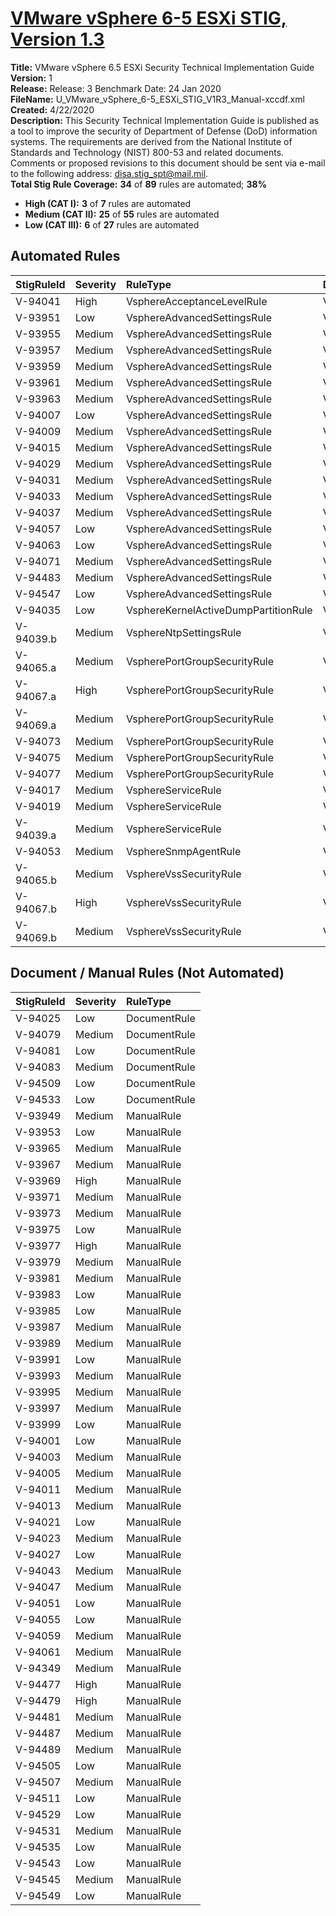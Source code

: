 # [VMware vSphere 6-5 ESXi STIG, Version 1.3](https://github.com/Microsoft/PowerStig/wiki/vSphere-6.5-1.3)

**Title:** VMware vSphere 6.5 ESXi Security Technical Implementation Guide  
**Version:** 1  
**Release:** Release: 3 Benchmark Date: 24 Jan 2020  
**FileName:** U_VMware_vSphere_6-5_ESXi_STIG_V1R3_Manual-xccdf.xml  
**Created:** 4/22/2020  
**Description:** This Security Technical Implementation Guide is published as a tool to improve the security of Department of Defense (DoD) information systems. The requirements are derived from the National Institute of Standards and Technology (NIST) 800-53 and related documents. Comments or proposed revisions to this document should be sent via e-mail to the following address: disa.stig_spt@mail.mil.  
**Total Stig Rule Coverage:** **34** of **89** rules are automated; **38%**

* **High (CAT I):** **3** of **7** rules are automated
* **Medium (CAT II):** **25** of **55** rules are automated
* **Low (CAT III):** **6** of **27** rules are automated

## Automated Rules

| StigRuleId | Severity | RuleType | DscResource | DuplicateOf |
| :---- | :---- | :---- | :---- | :---- |
| V-94041 | High | VsphereAcceptanceLevelRule | VMHostAcceptanceLevel |  |
| V-93951 | Low | VsphereAdvancedSettingsRule | VMHostAdvancedSettings |  |
| V-93955 | Medium | VsphereAdvancedSettingsRule | VMHostAdvancedSettings |  |
| V-93957 | Medium | VsphereAdvancedSettingsRule | VMHostAdvancedSettings |  |
| V-93959 | Medium | VsphereAdvancedSettingsRule | VMHostAdvancedSettings |  |
| V-93961 | Medium | VsphereAdvancedSettingsRule | VMHostAdvancedSettings |  |
| V-93963 | Medium | VsphereAdvancedSettingsRule | VMHostAdvancedSettings |  |
| V-94007 | Low | VsphereAdvancedSettingsRule | VMHostAdvancedSettings |  |
| V-94009 | Medium | VsphereAdvancedSettingsRule | VMHostAdvancedSettings |  |
| V-94015 | Medium | VsphereAdvancedSettingsRule | VMHostAdvancedSettings |  |
| V-94029 | Medium | VsphereAdvancedSettingsRule | VMHostAdvancedSettings |  |
| V-94031 | Medium | VsphereAdvancedSettingsRule | VMHostAdvancedSettings |  |
| V-94033 | Medium | VsphereAdvancedSettingsRule | VMHostAdvancedSettings |  |
| V-94037 | Medium | VsphereAdvancedSettingsRule | VMHostAdvancedSettings |  |
| V-94057 | Low | VsphereAdvancedSettingsRule | VMHostAdvancedSettings |  |
| V-94063 | Low | VsphereAdvancedSettingsRule | VMHostAdvancedSettings |  |
| V-94071 | Medium | VsphereAdvancedSettingsRule | VMHostAdvancedSettings |  |
| V-94483 | Medium | VsphereAdvancedSettingsRule | VMHostAdvancedSettings |  |
| V-94547 | Low | VsphereAdvancedSettingsRule | VMHostAdvancedSettings |  |
| V-94035 | Low | VsphereKernelActiveDumpPartitionRule | VMHostKernelActiveDumpPartition |  |
| V-94039.b | Medium | VsphereNtpSettingsRule | VMHostNtpSettings |  |
| V-94065.a | Medium | VspherePortGroupSecurityRule | VMHostVssPortGroupSecurity |  |
| V-94067.a | High | VspherePortGroupSecurityRule | VMHostVssPortGroupSecurity |  |
| V-94069.a | Medium | VspherePortGroupSecurityRule | VMHostVssPortGroupSecurity |  |
| V-94073 | Medium | VspherePortGroupSecurityRule | VMHostVssPortGroupSecurity |  |
| V-94075 | Medium | VspherePortGroupSecurityRule | VMHostVssPortGroupSecurity |  |
| V-94077 | Medium | VspherePortGroupSecurityRule | VMHostVssPortGroupSecurity |  |
| V-94017 | Medium | VsphereServiceRule | VMHostService |  |
| V-94019 | Medium | VsphereServiceRule | VMHostService |  |
| V-94039.a | Medium | VsphereServiceRule | VMHostService |  |
| V-94053 | Medium | VsphereSnmpAgentRule | VMHostSnmpAgent |  |
| V-94065.b | Medium | VsphereVssSecurityRule | VMHostVssSecurity |  |
| V-94067.b | High | VsphereVssSecurityRule | VMHostVssSecurity |  |
| V-94069.b | Medium | VsphereVssSecurityRule | VMHostVssSecurity |  |

## Document / Manual Rules (Not Automated)

| StigRuleId | Severity | RuleType |
| :---- | :---- | :---- |
| V-94025 | Low | DocumentRule |
| V-94079 | Medium | DocumentRule |
| V-94081 | Low | DocumentRule |
| V-94083 | Medium | DocumentRule |
| V-94509 | Low | DocumentRule |
| V-94533 | Low | DocumentRule |
| V-93949 | Medium | ManualRule |
| V-93953 | Low | ManualRule |
| V-93965 | Medium | ManualRule |
| V-93967 | Medium | ManualRule |
| V-93969 | High | ManualRule |
| V-93971 | Medium | ManualRule |
| V-93973 | Medium | ManualRule |
| V-93975 | Low | ManualRule |
| V-93977 | High | ManualRule |
| V-93979 | Medium | ManualRule |
| V-93981 | Medium | ManualRule |
| V-93983 | Low | ManualRule |
| V-93985 | Low | ManualRule |
| V-93987 | Medium | ManualRule |
| V-93989 | Medium | ManualRule |
| V-93991 | Low | ManualRule |
| V-93993 | Medium | ManualRule |
| V-93995 | Medium | ManualRule |
| V-93997 | Medium | ManualRule |
| V-93999 | Low | ManualRule |
| V-94001 | Low | ManualRule |
| V-94003 | Medium | ManualRule |
| V-94005 | Medium | ManualRule |
| V-94011 | Medium | ManualRule |
| V-94013 | Medium | ManualRule |
| V-94021 | Low | ManualRule |
| V-94023 | Medium | ManualRule |
| V-94027 | Low | ManualRule |
| V-94043 | Medium | ManualRule |
| V-94047 | Medium | ManualRule |
| V-94051 | Low | ManualRule |
| V-94055 | Low | ManualRule |
| V-94059 | Medium | ManualRule |
| V-94061 | Medium | ManualRule |
| V-94349 | Medium | ManualRule |
| V-94477 | High | ManualRule |
| V-94479 | High | ManualRule |
| V-94481 | Medium | ManualRule |
| V-94487 | Medium | ManualRule |
| V-94489 | Medium | ManualRule |
| V-94505 | Low | ManualRule |
| V-94507 | Medium | ManualRule |
| V-94511 | Low | ManualRule |
| V-94529 | Low | ManualRule |
| V-94531 | Medium | ManualRule |
| V-94535 | Low | ManualRule |
| V-94543 | Low | ManualRule |
| V-94545 | Medium | ManualRule |
| V-94549 | Low | ManualRule |
